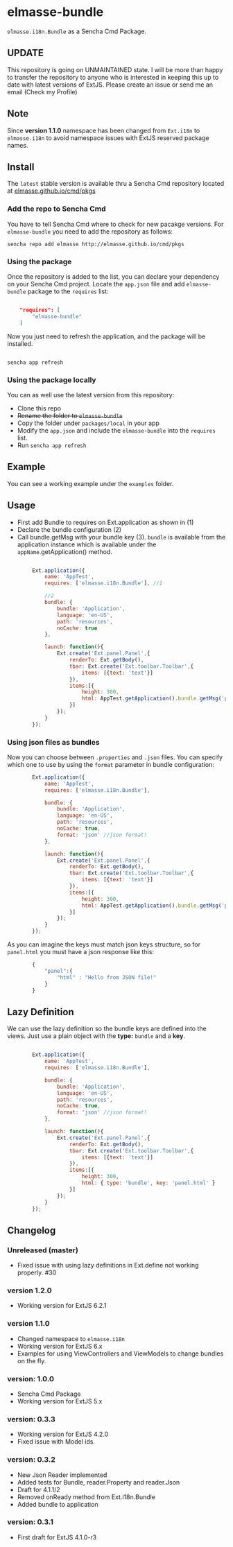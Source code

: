 # elmasse-bundle

`elmasse.i18n.Bundle` as a Sencha Cmd Package.

## UPDATE

This repository is going on UNMAINTAINED state. I will be more than happy to transfer the repository to anyone who is interested in keeping this up to date with latest versions of ExtJS. Please create an issue or send me an email (Check my Profile)

## Note
Since **version 1.1.0** namespace has been changed from `Ext.i18n` to `elmasse.i18n` to avoid namespace issues with ExtJS reserved package names.

## Install
The `latest` stable version is available thru a Sencha Cmd repository located at [elmasse.github.io/cmd/pkgs](http://elmasse.github.io/cmd/pkgs)

### Add the repo to Sencha Cmd
You have to tell Sencha Cmd where to check for new pacakge versions. For `elmasse-bundle` you need to add the repository as follows:

```
sencha repo add elmasse http://elmasse.github.io/cmd/pkgs

```

### Using the package
Once the repository is added to the list, you can declare your dependency on your Sencha Cmd project. Locate the `app.json` file and add `elmasse-bundle` package to the `requires` list:

```json

    "requires": [
        "elmasse-bundle"
    ]

```

Now you just need to refresh the application, and the package will be installed.


```

sencha app refresh

```

### Using the package locally
You can as well use the latest version from this repository:

- Clone this repo
- ~~Rename the folder to `elmasse-bundle`~~
- Copy the folder under `packages/local` in your app
- Modify the `app.json` and include the `elmasse-bundle` into the `requires` list.
- Run `sencha app refresh`


## Example
You can see a working example under the `examples` folder.


## Usage

- First add Bundle to requires on Ext.application as shown in (1)
- Declare the bundle configuration (2)
- Call bundle.getMsg with your bundle key (3). `bundle` is available from the application instance which is available under the `appName`.getApplication() method. 

```js    

        Ext.application({
            name: 'AppTest',
            requires: ['elmasse.i18n.Bundle'], //1

            //2
            bundle: {
                bundle: 'Application',
                language: 'en-US',
                path: 'resources',
                noCache: true
            },

            launch: function(){
                Ext.create('Ext.panel.Panel',{
                    renderTo: Ext.getBody(),
                    tbar: Ext.create('Ext.toolbar.Toolbar',{
                        items: [{text: 'text'}]
                    }),
                    items:[{
                        height: 300,
                        html: AppTest.getApplication().bundle.getMsg('panel.html') //3
                    }]
                });
            }   
        });
```

### Using json files as bundles
Now you can choose between `.properties` and `.json` files. You can specify which one to use by using the `format` parameter in bundle configuration:

```js
        Ext.application({
            name: 'AppTest',
            requires: ['elmasse.i18n.Bundle'],

            bundle: {
                bundle: 'Application',
                language: 'en-US',
                path: 'resources',
                noCache: true,
                format: 'json' //json format!
            },

            launch: function(){
                Ext.create('Ext.panel.Panel',{
                    renderTo: Ext.getBody(),
                    tbar: Ext.create('Ext.toolbar.Toolbar',{
                        items: [{text: 'text'}]
                    }),
                    items:[{
                        height: 300,
                        html: AppTest.getApplication().bundle.getMsg('panel.html')
                    }]
                });
            }   
        });
```

As you can imagine the keys must match json keys structure, so for `panel.html` you must have a json response like this:

```js
        {
            "panel":{
                "html" : "Hello from JSON file!"
            }
        }
```

## Lazy Definition
We can use the lazy definition so the bundle keys are defined into the views. Just use a plain object with the **type:** `bundle` and a **key**.

```js

        Ext.application({
            name: 'AppTest',
            requires: ['elmasse.i18n.Bundle'],

            bundle: {
                bundle: 'Application',
                language: 'en-US',
                path: 'resources',
                noCache: true,
                format: 'json' //json format!
            },

            launch: function(){
                Ext.create('Ext.panel.Panel',{
                    renderTo: Ext.getBody(),
                    tbar: Ext.create('Ext.toolbar.Toolbar',{
                        items: [{text: 'text'}]
                    }),
                    items:[{
                        height: 300,
                        html: { type: 'bundle', key: 'panel.html' }
                    }]
                });
            }   
        });

```

## Changelog

### Unreleased (master)
- Fixed issue with using lazy definitions in Ext.define not working properly. #30

### version 1.2.0
- Working version for ExtJS 6.2.1

### version 1.1.0
- Changed namespace to `elmasse.i18n`
- Working version for ExtJS 6.x
- Examples for using ViewControllers and ViewModels to change bundles on the fly.

### version: 1.0.0
- Sencha Cmd Package
- Working version for ExtJS 5.x

### version: 0.3.3
- Working version for ExtJS 4.2.0
- Fixed issue with Model ids.

### version: 0.3.2 
- New Json Reader implemented
- Added tests for Bundle, reader.Property and reader.Json
- Draft for 4.1.1/2 
- Removed onReady method from Ext.i18n.Bundle
- Added bundle to application

### version: 0.3.1
- First draft for ExtJS 4.1.0-r3
